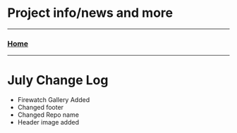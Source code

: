 # Project info/news and more
 
---
 
### [Home](/)  
 
---
 
# July Change Log

- Firewatch Gallery Added
- Changed footer
- Changed Repo name
- Header image added
